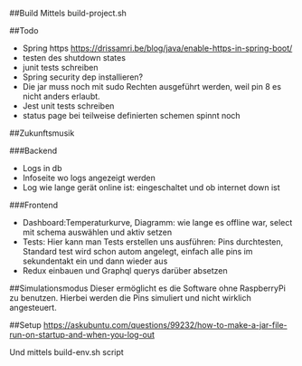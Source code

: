 ##Build
Mittels build-project.sh


##Todo
* Spring https https://drissamri.be/blog/java/enable-https-in-spring-boot/
* testen des shutdown states
* junit tests schreiben
* Spring security dep installieren?
* Die jar muss noch mit sudo Rechten ausgeführt werden, weil pin 8 es nicht anders erlaubt.
* Jest unit tests schreiben
* status page bei teilweise definierten schemen spinnt noch


##Zukunftsmusik


###Backend
* Logs in db
* Infoseite wo logs angezeigt werden
* Log wie lange gerät online ist: eingeschaltet und ob internet down ist


###Frontend
* Dashboard:Temperaturkurve, Diagramm: wie lange es offline war, select mit schema auswählen und aktiv setzen
* Tests: Hier kann man Tests erstellen uns ausführen: Pins durchtesten, Standard test wird schon autom angelegt, einfach alle pins im sekundentakt ein und dann wieder aus
* Redux einbauen und Graphql querys darüber absetzen


##Simulationsmodus
Dieser ermöglicht es die Software ohne RaspberryPi zu benutzen. Hierbei werden die Pins simuliert und nicht wirklich angesteuert. 


##Setup
https://askubuntu.com/questions/99232/how-to-make-a-jar-file-run-on-startup-and-when-you-log-out

Und mittels build-env.sh script